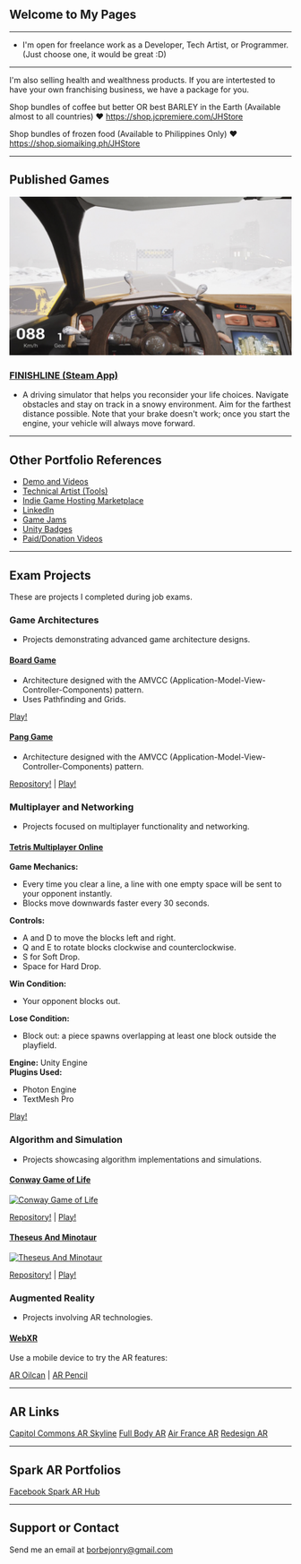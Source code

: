 ## Welcome to My Pages
---
- I'm open for freelance work as a Developer, Tech Artist, or Programmer. (Just choose one, it would be great :D)

---
I'm also selling health and wealthness products. If you are intertested to have your own franchising business, we have a package for you.

Shop bundles of coffee but better OR best BARLEY in the Earth (Available almost to all countries) :heart:
https://shop.jcpremiere.com/JHStore

Shop bundles of frozen food (Available to Philippines Only) :heart:
https://shop.siomaiking.ph/JHStore

---
## Published Games
![FINISHLINE](/SetryProduction/Finishline01.jpg)
### [FINISHLINE (Steam App)](https://store.steampowered.com/app/2916040/FINISHLINE)
- A driving simulator that helps you reconsider your life choices. Navigate obstacles and stay on track in a snowy environment. Aim for the farthest distance possible. Note that your brake doesn't work; once you start the engine, your vehicle will always move forward.

---
## Other Portfolio References
- [Demo and Videos](https://youtube.com/playlist?list=PLD5ouE-Qrt8AKdBgXADu0QiDfF3TA-NUv&si=6ExeTviSyfcteaLK)
- [Technical Artist (Tools)](https://jonryborbe.notion.site/Technical-Artist-0156927e34f946e0a76dcf1b6f79fa46)
- [Indie Game Hosting Marketplace](https://setryproduction.itch.io)
- [LinkedIn](https://www.linkedin.com/in/jonryborbe/)
- [Game Jams](https://globalgamejam.org/users/setry-chirazaki)
- [Unity Badges](https://learn.unity.com/u/5ace0d7a880c640019bdb2de)
- [Paid/Donation Videos](https://youtube.com/playlist?list=PLD5ouE-Qrt8BYu-rPKMVQVnYER3X-jvBW&si=nq_9fZSF-lAuilKC)

---
## Exam Projects
These are projects I completed during job exams.

### Game Architectures
- Projects demonstrating advanced game architecture designs.

#### [Board Game](https://borbejonry.bitbucket.io/BoardGame01/index.html)
- Architecture designed with the AMVCC (Application-Model-View-Controller-Components) pattern.
- Uses Pathfinding and Grids.

[Play!](https://borbejonry.bitbucket.io/BoardGame01/index.html)

#### [Pang Game](https://borbejonry.bitbucket.io/PangEntry_WebGL/index.html)
- Architecture designed with the AMVCC (Application-Model-View-Controller-Components) pattern.

[Repository!](https://bitbucket.org/borbejonry/panggame) | [Play!](https://borbejonry.bitbucket.io/PangEntry_WebGL/index.html)

### Multiplayer and Networking
- Projects focused on multiplayer functionality and networking.

#### [Tetris Multiplayer Online](https://borbejonry.bitbucket.io/website/tetris_network/index.html)

**Game Mechanics:**
- Every time you clear a line, a line with one empty space will be sent to your opponent instantly.
- Blocks move downwards faster every 30 seconds.

**Controls:**
- A and D to move the blocks left and right.
- Q and E to rotate blocks clockwise and counterclockwise.
- S for Soft Drop.
- Space for Hard Drop.

**Win Condition:**
- Your opponent blocks out.

**Lose Condition:**
- Block out: a piece spawns overlapping at least one block outside the playfield.

**Engine:** Unity Engine  
**Plugins Used:** 
- Photon Engine
- TextMesh Pro

[Play!](https://borbejonry.bitbucket.io/website/tetris_network/index.html)

### Algorithm and Simulation
- Projects showcasing algorithm implementations and simulations.

#### [Conway Game of Life](https://www.youtube.com/watch?v=a_r12GPDj1U "Conway Game of Life")

[![Conway Game of Life](https://yt-embed.herokuapp.com/embed?v=a_r12GPDj1U)](https://www.youtube.com/watch?v=a_r12GPDj1U "Conway Game of Life")

[Repository!](https://bitbucket.org/borbejonry/sample-conway-game-of-life) | [Play!](https://borbejonry.bitbucket.io/SetryConwayGameOfLife/index.html)

#### [Theseus And Minotaur](https://www.youtube.com/watch?v=ZRMiaXUaNFA "Theseus And Minotaur")

[![Theseus And Minotaur](https://yt-embed.herokuapp.com/embed?v=ZRMiaXUaNFA)](https://www.youtube.com/watch?v=ZRMiaXUaNFA "Theseus And Minotaur")

[Repository!](https://bitbucket.org/borbejonry/entrytheseusandminotaur) | [Play!](https://borbejonry.bitbucket.io/website/theseus_and_minotaur/index.html)

### Augmented Reality
- Projects involving AR technologies.

#### [WebXR](https://borbejonry.bitbucket.io/website/webXR/index.html?model=default)

Use a mobile device to try the AR features:

[AR Oilcan](https://borbejonry.bitbucket.io/website/webXR/index.html?model=default) | [AR Pencil](https://borbejonry.bitbucket.io/website/webXR/index.html?model=pencil)

---
## AR Links
[Capitol Commons AR Skyline](https://www.facebook.com/VoblingInt/videos/2017090161670919)
[Full Body AR](https://www.facebook.com/watch/?v=339886613356212)
[Air France AR](https://www.facebook.com/VoblingInt/videos/2386659784920970)
[Redesign AR](https://www.facebook.com/watch/?v=1446423272356092)

---
## Spark AR Portfolios
[Facebook Spark AR Hub](https://www.facebook.com/sparkarhub/portfolios/fb/DemonGodSetry/)

---
## Support or Contact
Send me an email at borbejonry@gmail.com
